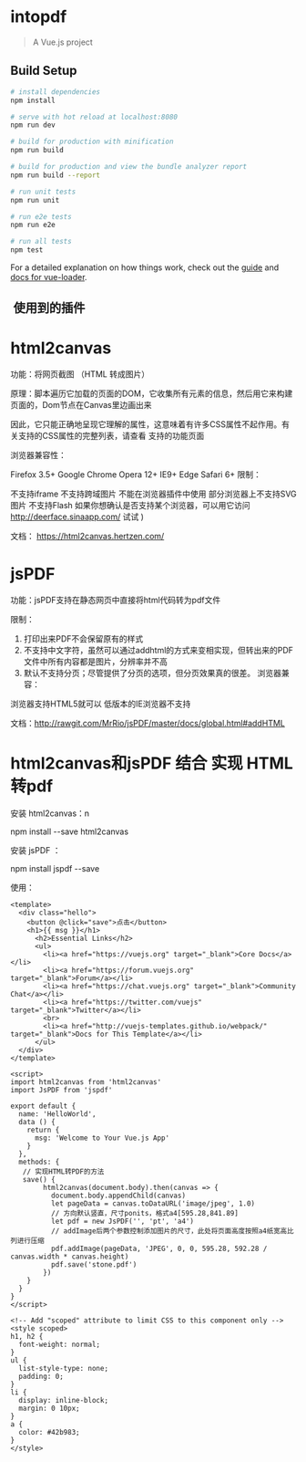 # intopdf

> A Vue.js project

## Build Setup

``` bash
# install dependencies
npm install

# serve with hot reload at localhost:8080
npm run dev

# build for production with minification
npm run build

# build for production and view the bundle analyzer report
npm run build --report

# run unit tests
npm run unit

# run e2e tests
npm run e2e

# run all tests
npm test
```

For a detailed explanation on how things work, check out the [guide](http://vuejs-templates.github.io/webpack/) and [docs for vue-loader](http://vuejs.github.io/vue-loader).

##  使用到的插件
# html2canvas
  
  功能：将网页截图 （HTML 转成图片）

  原理：脚本遍历它加载的页面的DOM，它收集所有元素的信息，然后用它来构建页面的，Dom节点在Canvas里边画出来

  因此，它只能正确地呈现它理解的属性，这意味着有许多CSS属性不起作用。有关支持的CSS属性的完整列表，请查看 支持的功能页面

 

  浏览器兼容性：

  Firefox 3.5+
  Google Chrome
  Opera 12+
  IE9+
  Edge
  Safari 6+
  限制： 

  不支持iframe
  不支持跨域图片
  不能在浏览器插件中使用
  部分浏览器上不支持SVG图片
  不支持Flash
  如果你想确认是否支持某个浏览器，可以用它访问 http://deerface.sinaapp.com/ 试试 )

  文档： https://html2canvas.hertzen.com/

# jsPDF
  功能：jsPDF支持在静态网页中直接将html代码转为pdf文件

  限制：
  1. 打印出来PDF不会保留原有的样式
  2. 不支持中文字符，虽然可以通过addhtml的方式来变相实现，但转出来的PDF文件中所有内容都是图片，分辨率并不高
  3. 默认不支持分页；尽管提供了分页的选项，但分页效果真的很差。
  浏览器兼容：

  浏览器支持HTML5就可以 低版本的IE浏览器不支持

  文档：http://rawgit.com/MrRio/jsPDF/master/docs/global.html#addHTML

# html2canvas和jsPDF 结合  实现 HTML转pdf 

安装 html2canvas：n

  npm install --save html2canvas

安装 jsPDF ：

  npm install jspdf --save

使用：
```
<template>
  <div class="hello">
    <button @click="save">点击</button>    
    <h1>{{ msg }}</h1>
      <h2>Essential Links</h2>
      <ul>
        <li><a href="https://vuejs.org" target="_blank">Core Docs</a></li>
        <li><a href="https://forum.vuejs.org" target="_blank">Forum</a></li>
        <li><a href="https://chat.vuejs.org" target="_blank">Community Chat</a></li>
        <li><a href="https://twitter.com/vuejs" target="_blank">Twitter</a></li>
        <br>
        <li><a href="http://vuejs-templates.github.io/webpack/" target="_blank">Docs for This Template</a></li>
      </ul>
  </div>
</template>
 
<script>
import html2canvas from 'html2canvas'
import JsPDF from 'jspdf'
 
export default {
  name: 'HelloWorld',
  data () {
    return {
      msg: 'Welcome to Your Vue.js App'
    }
  },
  methods: {
   // 实现HTML转PDF的方法
   save() {
        html2canvas(document.body).then(canvas => {
          document.body.appendChild(canvas)
          let pageData = canvas.toDataURL('image/jpeg', 1.0)
          // 方向默认竖直，尺寸ponits，格式a4[595.28,841.89]
          let pdf = new JsPDF('', 'pt', 'a4')
          // addImage后两个参数控制添加图片的尺寸，此处将页面高度按照a4纸宽高比列进行压缩
          pdf.addImage(pageData, 'JPEG', 0, 0, 595.28, 592.28 / canvas.width * canvas.height)
          pdf.save('stone.pdf')
        })
    }
  }
}
</script>
 
<!-- Add "scoped" attribute to limit CSS to this component only -->
<style scoped>
h1, h2 {
  font-weight: normal;
}
ul {
  list-style-type: none;
  padding: 0;
}
li {
  display: inline-block;
  margin: 0 10px;
}
a {
  color: #42b983;
}
</style>
```
